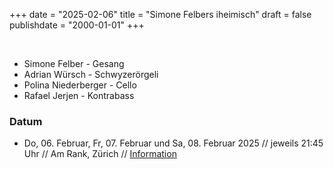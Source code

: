 +++
date = "2025-02-06"
title = "Simone Felbers iheimisch"
draft = false
publishdate = "2000-01-01"
+++

<br>

* Simone Felber - Gesang
* Adrian Würsch - Schwyzerörgeli
* Polina Niederberger - Cello
* Rafael Jerjen - Kontrabass

### Datum

* Do, 06. Februar, Fr, 07. Februar und Sa, 08. Februar 2025 // jeweils 21:45 Uhr // Am Rank, Zürich // [Information](https://amrank.ch/buehne/)
